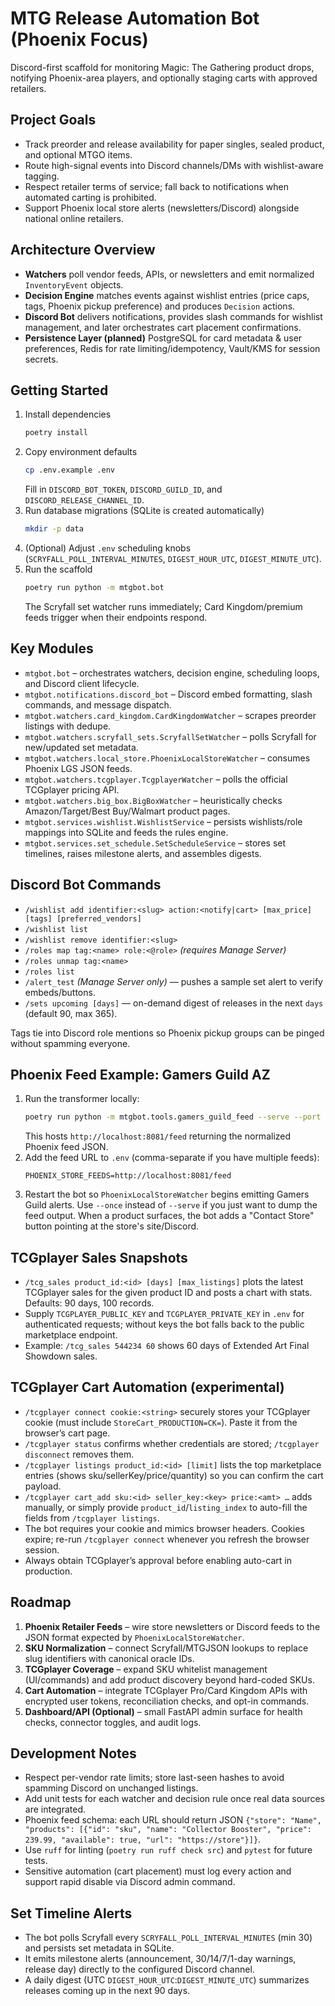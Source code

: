 # MTG Release Automation Bot (Phoenix Focus)

Discord-first scaffold for monitoring Magic: The Gathering product drops, notifying Phoenix-area players, and optionally staging carts with approved retailers.

## Project Goals
- Track preorder and release availability for paper singles, sealed product, and optional MTGO items.
- Route high-signal events into Discord channels/DMs with wishlist-aware tagging.
- Respect retailer terms of service; fall back to notifications when automated carting is prohibited.
- Support Phoenix local store alerts (newsletters/Discord) alongside national online retailers.

## Architecture Overview
- **Watchers** poll vendor feeds, APIs, or newsletters and emit normalized `InventoryEvent` objects.
- **Decision Engine** matches events against wishlist entries (price caps, tags, Phoenix pickup preference) and produces `Decision` actions.
- **Discord Bot** delivers notifications, provides slash commands for wishlist management, and later orchestrates cart placement confirmations.
- **Persistence Layer (planned)** PostgreSQL for card metadata & user preferences, Redis for rate limiting/idempotency, Vault/KMS for session secrets.

## Getting Started
1. Install dependencies  
   ```bash
   poetry install
   ```
2. Copy environment defaults  
   ```bash
   cp .env.example .env
   ```
   Fill in `DISCORD_BOT_TOKEN`, `DISCORD_GUILD_ID`, and `DISCORD_RELEASE_CHANNEL_ID`.
3. Run database migrations (SQLite is created automatically)  
   ```bash
   mkdir -p data
   ```
4. (Optional) Adjust `.env` scheduling knobs (`SCRYFALL_POLL_INTERVAL_MINUTES`, `DIGEST_HOUR_UTC`, `DIGEST_MINUTE_UTC`).
5. Run the scaffold  
   ```bash
   poetry run python -m mtgbot.bot
   ```
   The Scryfall set watcher runs immediately; Card Kingdom/premium feeds trigger when their endpoints respond.

## Key Modules
- `mtgbot.bot` – orchestrates watchers, decision engine, scheduling loops, and Discord client lifecycle.
- `mtgbot.notifications.discord_bot` – Discord embed formatting, slash commands, and message dispatch.
- `mtgbot.watchers.card_kingdom.CardKingdomWatcher` – scrapes preorder listings with dedupe.
- `mtgbot.watchers.scryfall_sets.ScryfallSetWatcher` – polls Scryfall for new/updated set metadata.
- `mtgbot.watchers.local_store.PhoenixLocalStoreWatcher` – consumes Phoenix LGS JSON feeds.
- `mtgbot.watchers.tcgplayer.TcgplayerWatcher` – polls the official TCGplayer pricing API.
- `mtgbot.watchers.big_box.BigBoxWatcher` – heuristically checks Amazon/Target/Best Buy/Walmart product pages.
- `mtgbot.services.wishlist.WishlistService` – persists wishlists/role mappings into SQLite and feeds the rules engine.
- `mtgbot.services.set_schedule.SetScheduleService` – stores set timelines, raises milestone alerts, and assembles digests.

## Discord Bot Commands
- `/wishlist add identifier:<slug> action:<notify|cart> [max_price] [tags] [preferred_vendors]`
- `/wishlist list`
- `/wishlist remove identifier:<slug>`
- `/roles map tag:<name> role:<@role>` *(requires Manage Server)*
- `/roles unmap tag:<name>`
- `/roles list`
- `/alert_test` *(Manage Server only)* — pushes a sample set alert to verify embeds/buttons.
- `/sets upcoming [days]` — on-demand digest of releases in the next `days` (default 90, max 365).

Tags tie into Discord role mentions so Phoenix pickup groups can be pinged without spamming everyone.

## Phoenix Feed Example: Gamers Guild AZ
1. Run the transformer locally:  
   ```bash
   poetry run python -m mtgbot.tools.gamers_guild_feed --serve --port 8081
   ```
   This hosts `http://localhost:8081/feed` returning the normalized Phoenix feed JSON.
2. Add the feed URL to `.env` (comma-separate if you have multiple feeds):  
   ```env
   PHOENIX_STORE_FEEDS=http://localhost:8081/feed
   ```
3. Restart the bot so `PhoenixLocalStoreWatcher` begins emitting Gamers Guild alerts. Use `--once` instead of `--serve` if you just want to dump the feed output.
   When a product surfaces, the bot adds a "Contact Store" button pointing at the store's site/Discord.

## TCGplayer Sales Snapshots
- `/tcg_sales product_id:<id> [days] [max_listings]` plots the latest TCGplayer sales for the given product ID and posts a chart with stats. Defaults: 90 days, 100 records.  
- Supply `TCGPLAYER_PUBLIC_KEY` and `TCGPLAYER_PRIVATE_KEY` in `.env` for authenticated requests; without keys the bot falls back to the public marketplace endpoint.  
- Example: `/tcg_sales 544234 60` shows 60 days of Extended Art Final Showdown sales.

## TCGplayer Cart Automation (experimental)
- `/tcgplayer connect cookie:<string>` securely stores your TCGplayer cookie (must include `StoreCart_PRODUCTION=CK=`). Paste it from the browser’s cart page.
- `/tcgplayer status` confirms whether credentials are stored; `/tcgplayer disconnect` removes them.
- `/tcgplayer listings product_id:<id> [limit]` lists the top marketplace entries (shows sku/sellerKey/price/quantity) so you can confirm the cart payload.
- `/tcgplayer cart_add sku:<id> seller_key:<key> price:<amt> …` adds manually, or simply provide `product_id`/`listing_index` to auto-fill the fields from `/tcgplayer listings`.
- The bot requires your cookie and mimics browser headers. Cookies expire; re-run `/tcgplayer connect` whenever you refresh the browser session.
- Always obtain TCGplayer’s approval before enabling auto-cart in production.

## Roadmap
1. **Phoenix Retailer Feeds** – wire store newsletters or Discord feeds to the JSON format expected by `PhoenixLocalStoreWatcher`.
2. **SKU Normalization** – connect Scryfall/MTGJSON lookups to replace slug identifiers with canonical oracle IDs.
3. **TCGplayer Coverage** – expand SKU whitelist management (UI/commands) and add product discovery beyond hard-coded SKUs.
4. **Cart Automation** – integrate TCGplayer Pro/Card Kingdom APIs with encrypted user tokens, reconciliation checks, and opt-in commands.
5. **Dashboard/API (Optional)** – small FastAPI admin surface for health checks, connector toggles, and audit logs.

## Development Notes
- Respect per-vendor rate limits; store last-seen hashes to avoid spamming Discord on unchanged listings.
- Add unit tests for each watcher and decision rule once real data sources are integrated.
- Phoenix feed schema: each URL should return JSON `{"store": "Name", "products": [{"id": "sku", "name": "Collector Booster", "price": 239.99, "available": true, "url": "https://store"}]}`.
- Use `ruff` for linting (`poetry run ruff check src`) and `pytest` for future tests.
- Sensitive automation (cart placement) must log every action and support rapid disable via Discord admin command.
## Set Timeline Alerts
- The bot polls Scryfall every `SCRYFALL_POLL_INTERVAL_MINUTES` (min 30) and persists set metadata in SQLite.
- It emits milestone alerts (announcement, 30/14/7/1-day warnings, release day) directly to the configured Discord channel.
- A daily digest (UTC `DIGEST_HOUR_UTC`:`DIGEST_MINUTE_UTC`) summarizes releases coming up in the next 90 days.
